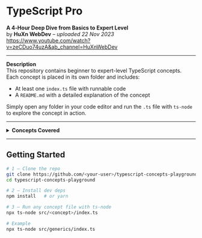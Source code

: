 # TypeScript Pro  
**A 4‑Hour Deep Dive from Basics to Expert Level**  
by **HuXn WebDev** – *uploaded 22 Nov 2023*  
<https://www.youtube.com/watch?v=zeCDuo74uzA&ab_channel=HuXnWebDev>

---

**Description**  
This repository contains beginner to expert-level TypeScript concepts.  
Each concept is placed in its own folder and includes:

- At least one `index.ts` file with runnable code  
- A `README.md` with a detailed explanation of the concept  

Simply open any folder in your code editor and run the `.ts` file with `ts-node` to explore the concept in action.

---

<details>
<summary><strong>Concepts Covered</strong></summary>

- Annotations  
- The **`any`** type  
- Array types  
- Multi‑dimensional arrays  
- Default‑parameter values  
- Enums  
- Function‑parameter annotations  
- Function‑return annotations  
- Generics  
- Interfaces  
- Intersection types  
- Literal types  
- Objects  
- OOP / Classes  
- Optional properties  
- Read‑only properties  
- Tuples  
- Type aliases  
- Type inference  
- Type narrowing  
- Union types  
- The **`never`** keyword  
- Void functions  

</details>

---

## Getting Started

```bash
# 1 – Clone the repo
git clone https://github.com/<your‑user>/typescript-concepts-playground.git
cd typescript-concepts-playground

# 2 – Install dev deps
npm install   # or yarn

# 3 – Run any concept file with ts‑node
npx ts-node src/<concept>/index.ts

# Example
npx ts-node src/generics/index.ts
